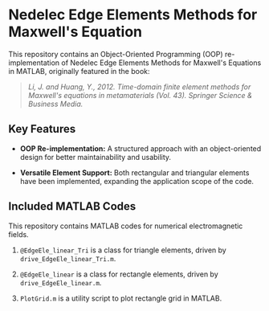 # Nedelec Edge Elements Methods for Maxwell's Equation

This repository contains an Object-Oriented Programming (OOP) re-implementation of Nedelec Edge Elements Methods for Maxwell's Equations in MATLAB, originally featured in the book:

> _Li, J. and Huang, Y., 2012. Time-domain finite element methods for Maxwell's equations in metamaterials (Vol. 43). Springer Science & Business Media._

## Key Features

- **OOP Re-implementation:** A structured approach with an object-oriented design for better maintainability and usability.

- **Versatile Element Support:** Both rectangular and triangular elements have been implemented, expanding the application scope of the code.

## Included MATLAB Codes

This repository contains MATLAB codes for numerical electromagnetic fields. 

1. `@EdgeEle_linear_Tri` is a class for triangle elements, driven by `drive_EdgeEle_linear_Tri.m`.
   
2. `@EdgeEle_linear` is a class for rectangle elements, driven by `drive_EdgeEle_linear.m`.
   
3. `PlotGrid.m` is a utility script to plot rectangle grid in MATLAB.

